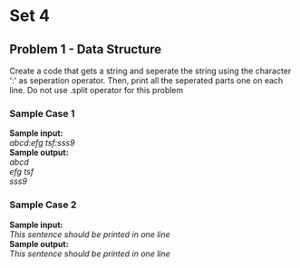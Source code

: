 # Set 4
## Problem 1 - Data Structure
Create a code that gets a string and seperate the string using the character ':' as seperation operator. Then, print all the seperated parts one on each line. Do not use .split operator for this problem

### Sample Case 1
<b>Sample input:</b><br>
<i>
abcd:efg tsf:sss9
</i>
<br>
<b>Sample output:</b><br>
<i>
abcd<br>
efg tsf<br>
sss9<br>
</i>

### Sample Case 2
<b>Sample input:</b><br>
<i>
This sentence should be printed in one line
</i>
<br>
<b>Sample output:</b><br>
<i>
This sentence should be printed in one line
</i>
